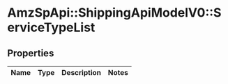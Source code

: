 # AmzSpApi::ShippingApiModelV0::ServiceTypeList

## Properties
Name | Type | Description | Notes
------------ | ------------- | ------------- | -------------

